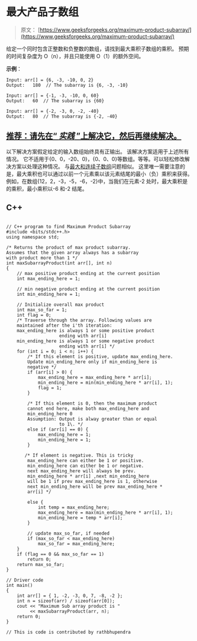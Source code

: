 # 最大产品子数组

> 原文： [https://www.geeksforgeeks.org/maximum-product-subarray/](https://www.geeksforgeeks.org/maximum-product-subarray/)

给定一个同时包含正整数和负整数的数组，请找到最大乘积子数组的乘积。 预期的时间复杂度为 O（n），并且只能使用 O（1）的额外空间。

**示例**：

```
Input: arr[] = {6, -3, -10, 0, 2}
Output:   180  // The subarray is {6, -3, -10}

Input: arr[] = {-1, -3, -10, 0, 60}
Output:   60  // The subarray is {60}

Input: arr[] = {-2, -3, 0, -2, -40}
Output:   80  // The subarray is {-2, -40}

```

## [推荐：请先在“ ***实践*** ”上解决它，然后再继续解决。](https://practice.geeksforgeeks.org/problems/maximum-product-subarray/0)

以下解决方案假定给定的输入数组始终具有正输出。 该解决方案适用于上述所有情况。 它不适用于{0、0，-20、0}，{0、0、0}等数组。等等。可以轻松修改解决方案以处理这种情况。
与[最大和连续子数组](https://www.geeksforgeeks.org/largest-sum-contiguous-subarray/)问题相似。 这里唯一需要注意的是，最大乘积也可以通过以前一个元素乘以该元素结尾的最小（负）乘积来获得。 例如，在数组{12，2，-3，-5，-6，-2}中，当我们在元素-2 处时，最大乘积是的乘积，最小乘积以-6 和-2 结尾。

## C++ 

```

// C++ program to find Maximum Product Subarray 
#include <bits/stdc++.h> 
using namespace std; 

/* Returns the product of max product subarray.  
Assumes that the given array always has a subarray  
with product more than 1 */
int maxSubarrayProduct(int arr[], int n) 
{ 
    // max positive product ending at the current position 
    int max_ending_here = 1; 

    // min negative product ending at the current position 
    int min_ending_here = 1; 

    // Initialize overall max product 
    int max_so_far = 1; 
    int flag = 0; 
    /* Traverse through the array. Following values are  
    maintained after the i'th iteration:  
    max_ending_here is always 1 or some positive product  
                    ending with arr[i]  
    min_ending_here is always 1 or some negative product  
                    ending with arr[i] */
    for (int i = 0; i < n; i++) { 
        /* If this element is positive, update max_ending_here.  
        Update min_ending_here only if min_ending_here is  
        negative */
        if (arr[i] > 0) { 
            max_ending_here = max_ending_here * arr[i]; 
            min_ending_here = min(min_ending_here * arr[i], 1); 
            flag = 1; 
        } 

        /* If this element is 0, then the maximum product  
        cannot end here, make both max_ending_here and  
        min_ending_here 0  
        Assumption: Output is alway greater than or equal  
                    to 1\. */
        else if (arr[i] == 0) { 
            max_ending_here = 1; 
            min_ending_here = 1; 
        } 

       /* If element is negative. This is tricky   
        max_ending_here can either be 1 or positive.   
        min_ending_here can either be 1 or negative.   
        next max_ending_here will always be prev.   
        min_ending_here * arr[i] ,next min_ending_here   
        will be 1 if prev max_ending_here is 1, otherwise   
        next min_ending_here will be prev max_ending_here *   
        arr[i] */

        else { 
            int temp = max_ending_here; 
            max_ending_here = max(min_ending_here * arr[i], 1); 
            min_ending_here = temp * arr[i]; 
        } 

        // update max_so_far, if needed 
        if (max_so_far < max_ending_here) 
            max_so_far = max_ending_here; 
    } 
    if (flag == 0 && max_so_far == 1) 
        return 0; 
    return max_so_far; 
} 

// Driver code 
int main() 
{ 
    int arr[] = { 1, -2, -3, 0, 7, -8, -2 }; 
    int n = sizeof(arr) / sizeof(arr[0]); 
    cout << "Maximum Sub array product is "
         << maxSubarrayProduct(arr, n); 
    return 0; 
} 

// This is code is contributed by rathbhupendra 

```